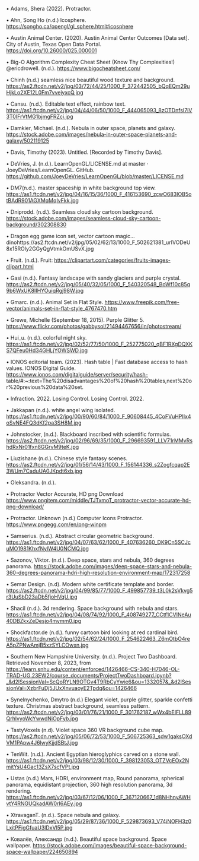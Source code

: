 • Adams, Shera (2022). Protractor.

• Ahn, Song Ho (n.d.) Icosphere. https://songho.ca/opengl/gl_sphere.html#icosphere

• Austin Animal Center. (2020). Austin Animal Center Outcomes [Data set]. City of Austin, Texas Open Data Portal. https://doi.org/10.26000/025.000001

• Big-O Algorithm Complexity Cheat Sheet (Know Thy Complexities!) @ericdrowell. (n.d.). https://www.bigocheatsheet.com/

• Chinh (n.d.) seamless nice beautiful wood texture and background. https://as2.ftcdn.net/v2/jpg/03/72/44/25/1000_F_372442505_bQqEQm29uHjkLo2XE12L0Fm7vvejyxcQ.jpg

• Cansu. (n.d.). Editable text effect, rainbow text. https://as1.ftcdn.net/v2/jpg/04/44/06/50/1000_F_444065093_8zOTDnfsI7iV3T0IFrVtMG1bjmgFRZci.jpg

• Damkier, Michael. (n.d.). Nebula in outer space, planets and galaxy. https://stock.adobe.com/images/nebula-in-outer-space-planets-and-galaxy/502119125

• Davis, Timothy (2023). Untitled. [Recorded by Timothy Davis].

• DeVries, J. (n.d.). LearnOpenGL/LICENSE.md at master · JoeyDeVries/LearnOpenGL. GitHub. https://github.com/JoeyDeVries/LearnOpenGL/blob/master/LICENSE.md

• DM7(n.d.). master spaceship in white background top view. https://as1.ftcdn.net/v2/jpg/04/16/15/36/1000_F_416153690_zcwO683IOB5otBAdR901AGXMqMqIvFkk.jpg

• Dniprodd. (n.d.). Seamless cloud sky cartoon background. https://stock.adobe.com/images/seamless-cloud-sky-cartoon-background/302308830

• Dragon egg game icon set, vector cartoon magic... dinohttps://as2.ftcdn.net/v2/jpg/05/02/62/13/1000_F_502621381_urIVODeU8x15ROly2GGyQgVtmkOmUSvX.jpg

• Fruit. (n.d.). Fruit: https://clipartart.com/categories/fruits-images-clipart.html

• Gasi (n.d.). Fantasy landscape with sandy glaciers and purple crystal. https://as2.ftcdn.net/v2/jpg/05/40/32/05/1000_F_540320548_BoWf10c85q9b6WxUK8IIHYOuiqRgj98W.jpg

• Gmarc. (n.d.). Animal Set in Flat Style. https://www.freepik.com/free-vector/animals-set-in-flat-style_4767470.htm

• Grewe, Michelle (September 18, 2015). Purple Glitter 5. https://www.flickr.com/photos/gabbysol/21494467656/in/photostream/

• Hui_u. (n.d.). colorful night sky. https://as1.ftcdn.net/v2/jpg/02/52/77/50/1000_F_252775020_qBF1RXgDQXKS7QFeu0Hd34GHLjYOWSWD.jpg

• IONOS editorial team. (2023). Hash table | Fast database access to hash values. IONOS Digital Guide.  https://www.ionos.com/digitalguide/server/security/hash-
table/#:~:text=The%20disadvantages%20of%20hash%20tables,next%20or%20previous%20data%20set.

• Infraction. 2022. Losing Control. Losing Control. 2022.

• Jakkapan (n.d.). white angel wing isolated. https://as1.ftcdn.net/v2/jpg/00/90/60/84/1000_F_90608445_4CoFVuHPIIx4oSvNE4FQ3dKf2pa3SH8M.jpg

• Johnstocker, (n.d.). Blackboard inscribed with scientific formulas. https://as2.ftcdn.net/v2/jpg/02/96/69/35/1000_F_296693591_LLV71rMMvRshdRxNr01fxn8GGrvM9teK.jpg

• Liuzishane (n.d.). Chinese style fantasy scenes. https://as2.ftcdn.net/v2/jpg/01/56/14/43/1000_F_156144336_s2Zogfcqap2E3WUm7CaduUA0JKpdt6xb.jpg

• Oleksandra. (n.d.).

• Protractor Vector Accurate, HD png Download https://www.pngitem.com/middle/TJTxmoT_protractor-vector-accurate-hd-png-download/

• Protractor. Unknown (n.d.) Computer Icons Protractor. https://www.pngegg.com/en/png-winpm

• Samserius. (n.d.). Abstract circular geometric background. https://as1.ftcdn.net/v2/jpg/04/07/63/62/1000_F_407636260_DK9Cn5SCJcuMO1981KhxfNylW4U0NCMQ.jpg

• Sazonov, Viktor. (n.d.). Deep space, stars and nebula, 360 degrees panorama. https://stock.adobe.com/images/deep-space-stars-and-nebula-360-degrees-panorama-hdri-high-resolution-environment-map/172317258

• Semar Design. (n.d). Modern white certificate template and border. https://as2.ftcdn.net/v2/jpg/04/99/85/77/1000_F_499857739_t3L0k2sVkvg5r3UuSbD23aDb5fjoHVqU.jpg

• Shacil (n.d.). 3d rendering. Space background with nebula and stars. https://as1.ftcdn.net/v2/jpg/04/08/74/92/1000_F_408749277_CCtf1CVINeAu40DBZkxZeDesjo4mymm0.jpg

• Shockfactor.de (n.d.). funny cartoon bird looking at red cardinal bird. https://as1.ftcdn.net/v2/jpg/02/54/62/24/1000_F_254622463_Z6mOtbO4reA5pZPNwAmjB5xzSYLCOwxn.jpg

• Southern New Hampshire University. (n.d.). Project Two Dashboard. Retrieved November 8, 2023, from https://learn.snhu.edu/content/enforced/1426466-CS-340-H7046-OL-TRAD-UG.23EW2/course_documents/ProjectTwoDashboard.ipynb?_&d2lSessionVal=ScQoRYLN9OTGv4T9RbCyYwie6&ou=1332057&_&d2lSessionVal=XzbrFuDj5JUxXnvuaoyE2Tpdq&ou=1426466

• Synelnychenko, Dmytro (n.d.) Elegant violet, purple glitter, sparkle confetti texture. Christmas abstract background, seamless pattern. 
https://as2.ftcdn.net/v2/jpg/03/01/76/21/1000_F_301762187_wWx4bEIFLL89QrhlvyoWcYwwdNiOpFyb.jpg

• TastyVoxels (n.d). Violet space 360 VR background cube map. https://as2.ftcdn.net/v2/jpg/05/06/72/53/1000_F_506725363_sdw1qaksOXdVM1PApw4J6lwyKjjdSBtJ.jpg

• TenWit. (n.d.). Ancient Egyptian hieroglyphics carved on a stone wall. https://as1.ftcdn.net/v2/jpg/03/98/12/30/1000_F_398123053_OTZVcEOx2NmitYsU4Gac13ZsX7scfVPt.jpg

• Ustas (n.d.) Mars, HDRI, environment map, Round panorama, spherical panorama, equidistant projection, 360 high resolution panorama, 3d rendering. 
https://as1.ftcdn.net/v2/jpg/03/67/12/06/1000_F_367120667_1d8NHhnyAWHvtY4RNGUQkadAW0rI6AEy.jpg

• XtravaganT. (n.d.). Space nebula and galaxy. https://as1.ftcdn.net/v2/jpg/05/29/87/36/1000_F_529873693_V74iNOFH3z0LxitPFigGfuaU3lDxVl5P.jpg

• Ковалёв, Александр (n.d.). Beautiful space background. Space wallpaper. https://stock.adobe.com/images/beautiful-space-background-space-wallpaper/224650894
